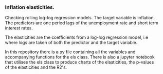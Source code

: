### Inflation elasticities.

Checking rolling log-log regression models. The target variable is inflation. The predictors are one period lags of the unemployment rate and short term interest rates.

The elasticities are the coefficients from a log-log regression model, i.e where logs are taken of both the predictor and the target variable. 

In this repository there is a py file containing all the variables and accompanying functions for the els class. There is also a jupyter notebook that utilises the els class to produce charts of the elasticities, the p-values of the elasticities and the R2's.  

